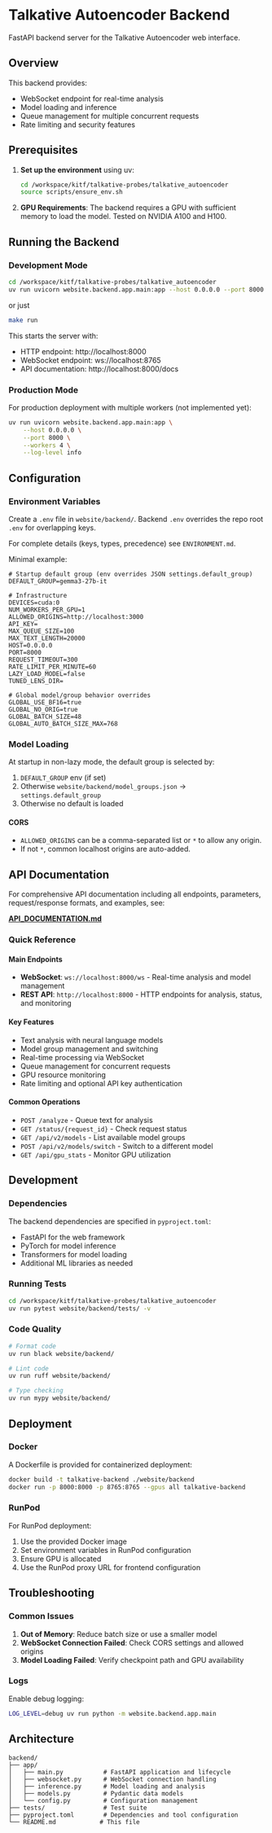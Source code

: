 # Talkative Autoencoder Backend

FastAPI backend server for the Talkative Autoencoder web interface.

## Overview

This backend provides:
- WebSocket endpoint for real-time analysis
- Model loading and inference
- Queue management for multiple concurrent requests
- Rate limiting and security features

## Prerequisites

1. **Set up the environment** using uv:
   ```bash
   cd /workspace/kitf/talkative-probes/talkative_autoencoder
   source scripts/ensure_env.sh
   ```

2. **GPU Requirements**: The backend requires a GPU with sufficient memory to load the model. Tested on NVIDIA A100 and H100.

## Running the Backend

### Development Mode

```bash
cd /workspace/kitf/talkative-probes/talkative_autoencoder
uv run uvicorn website.backend.app.main:app --host 0.0.0.0 --port 8000 --reload
```
or just 
```bash
make run
```

This starts the server with:
- HTTP endpoint: http://localhost:8000
- WebSocket endpoint: ws://localhost:8765
- API documentation: http://localhost:8000/docs

### Production Mode

For production deployment with multiple workers (not implemented yet):

```bash
uv run uvicorn website.backend.app.main:app \
    --host 0.0.0.0 \
    --port 8000 \
    --workers 4 \
    --log-level info
```

## Configuration

### Environment Variables

Create a `.env` file in `website/backend/`. Backend `.env` overrides the repo root `.env` for overlapping keys.

For complete details (keys, types, precedence) see `ENVIRONMENT.md`.

Minimal example:
```env
# Startup default group (env overrides JSON settings.default_group)
DEFAULT_GROUP=gemma3-27b-it

# Infrastructure
DEVICES=cuda:0
NUM_WORKERS_PER_GPU=1
ALLOWED_ORIGINS=http://localhost:3000
API_KEY=
MAX_QUEUE_SIZE=100
MAX_TEXT_LENGTH=20000
HOST=0.0.0.0
PORT=8000
REQUEST_TIMEOUT=300
RATE_LIMIT_PER_MINUTE=60
LAZY_LOAD_MODEL=false
TUNED_LENS_DIR=

# Global model/group behavior overrides
GLOBAL_USE_BF16=true
GLOBAL_NO_ORIG=true
GLOBAL_BATCH_SIZE=48
GLOBAL_AUTO_BATCH_SIZE_MAX=768
```

### Model Loading

At startup in non-lazy mode, the default group is selected by:
1. `DEFAULT_GROUP` env (if set)
2. Otherwise `website/backend/model_groups.json` → `settings.default_group`
3. Otherwise no default is loaded

#### CORS
- `ALLOWED_ORIGINS` can be a comma-separated list or `*` to allow any origin.
- If not `*`, common localhost origins are auto-added.

## API Documentation

For comprehensive API documentation including all endpoints, parameters, request/response formats, and examples, see:

**[API_DOCUMENTATION.md](./API_DOCUMENTATION.md)**

### Quick Reference

#### Main Endpoints
- **WebSocket**: `ws://localhost:8000/ws` - Real-time analysis and model management
- **REST API**: `http://localhost:8000` - HTTP endpoints for analysis, status, and monitoring

#### Key Features
- Text analysis with neural language models
- Model group management and switching
- Real-time processing via WebSocket
- Queue management for concurrent requests
- GPU resource monitoring
- Rate limiting and optional API key authentication

#### Common Operations
- `POST /analyze` - Queue text for analysis
- `GET /status/{request_id}` - Check request status
- `GET /api/v2/models` - List available model groups
- `POST /api/v2/models/switch` - Switch to a different model
- `GET /api/gpu_stats` - Monitor GPU utilization

## Development

### Dependencies

The backend dependencies are specified in `pyproject.toml`:
- FastAPI for the web framework
- PyTorch for model inference
- Transformers for model loading
- Additional ML libraries as needed

### Running Tests

```bash
cd /workspace/kitf/talkative-probes/talkative_autoencoder
uv run pytest website/backend/tests/ -v
```

### Code Quality

```bash
# Format code
uv run black website/backend/

# Lint code
uv run ruff website/backend/

# Type checking
uv run mypy website/backend/
```

## Deployment

### Docker

A Dockerfile is provided for containerized deployment:

```bash
docker build -t talkative-backend ./website/backend
docker run -p 8000:8000 -p 8765:8765 --gpus all talkative-backend
```

### RunPod

For RunPod deployment:
1. Use the provided Docker image
2. Set environment variables in RunPod configuration
3. Ensure GPU is allocated
4. Use the RunPod proxy URL for frontend configuration

## Troubleshooting

### Common Issues

1. **Out of Memory**: Reduce batch size or use a smaller model
2. **WebSocket Connection Failed**: Check CORS settings and allowed origins
3. **Model Loading Failed**: Verify checkpoint path and GPU availability

### Logs

Enable debug logging:
```bash
LOG_LEVEL=debug uv run python -m website.backend.app.main
```

## Architecture

```
backend/
├── app/
│   ├── main.py           # FastAPI application and lifecycle
│   ├── websocket.py      # WebSocket connection handling
│   ├── inference.py      # Model loading and analysis
│   ├── models.py         # Pydantic data models
│   └── config.py         # Configuration management
├── tests/                # Test suite
├── pyproject.toml        # Dependencies and tool configuration
└── README.md            # This file
```